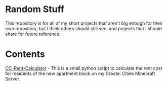 # Random Stuff
This repository is for all of my short projects that aren't big enough for their own repository, but I think others should still see, and projects that I should share for future reference.

# Contents
[CC-Rent-Calculator](https://github.com/Boxersteavee/random-stuff/tree/main/CC-Rent%20Calculator) - This is a small python script to calculate the rent cost for residents of the new apartment block on my Create: Cities Minecraft Server.
